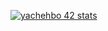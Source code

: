 [![yachehbo 42 stats](https://badge42.herokuapp.com/api/stats/yachehbo?privacyName=true)](https://profile.intra.42.fr/users/yachehbo)
